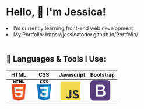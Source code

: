 <html>
  <body>
    <h1>
Hello, 👋
I'm Jessica!                                                                                
     </h1>                
    
  <li>I’m currently learning front-end web development<br></li>
  <li>My Portfolio: https://jessicatodor.github.io/Portfolio/</li> <br>
  </body>
</html>

## 🧰 Languages & Tools I Use:

| HTML | CSS | Javascript | Bootstrap |
|----------|----------|----------|-----|
|  <img src="https://raw.githubusercontent.com/github/explore/80688e429a7d4ef2fca1e82350fe8e3517d3494d/topics/html/html.png" title="html"  alt="html" width="55" height="55"/> |  <img src="https://raw.githubusercontent.com/github/explore/80688e429a7d4ef2fca1e82350fe8e3517d3494d/topics/css/css.png" title="Css"  alt="Css" width="55" height="55"/> |  <img src="https://raw.githubusercontent.com/github/explore/80688e429a7d4ef2fca1e82350fe8e3517d3494d/topics/javascript/javascript.png" title="js" alt="js" height="50" style="vertical-align:top; margin:4px;" width="55" height="55"/> |  <img src="https://raw.githubusercontent.com/github/explore/80688e429a7d4ef2fca1e82350fe8e3517d3494d/topics/bootstrap/bootstrap.png" title="Bootstrap" alt="Bootstrap" width="55" height="55"/>|


